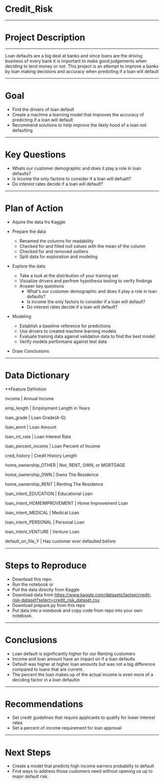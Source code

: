 # Credit_Risk
--------------------------------------------------------------------------------------------------------------------------------
# Project Description
--------------------------------------------------------------------------------------------------------------------------------
Loan defaults are a big deal at banks and since loans are the driving business of every bank 
it is important to make good judgements when deciding to lend money or not. This project is an
attempt to improve a banks by loan making decisions and accuracy when predicting if a loan will
default

--------------------------------------------------------------------------------------------------------------------------------
# Goal
* Find the drivers of loan default 
* Create a machine a learning model that improves the accuracy of predicting if a loan will
default
* Recommend solutions to help improve the likely hood of a loan not defaulting

--------------------------------------------------------------------------------------------------------------------------------
# Key Questions
* Whats our customer demographic and does it play a role in loan defaults?
* Is income the only factore to consider if a loan will defualt?
* Do interest rates decide if a loan will default?
--------------------------------------------------------------------------------------------------------------------------------
# Plan of Action
* Aquire the data fro Kaggle

* Prepare the data

    * Renamed the columns for readability
    * Checked for and filled null values with the mean of the column
    * Checked for and removed outliers
    * Split data for exploration and modeling
    
* Explore the data

    * Take a look at the distribution of your training set
    * Visualize drivers and perfrom hypothesis testing to verify findings
    * Answer key questions
        * What's our customer demographic and does it play a role in loan defaults?
        * Is income the only factors to consider if a loan will default?
        * Do interest rates decide if a loan will default?
        
* Modeling

    * Establish a baseline reference for predictions
    * Use drivers to created machine learning models
    * Evaluate training data against validation data to find the best model
    * Verify models performane against test data

* Draw Conclusions

--------------------------------------------------------------------------------------------------------------------------------
# Data Dictionary

**Feature                             Definition

income                      |         Annual Income

emp_length                  |         Employment Length in Years

loan_grade                  |         Loan Grade(A-G)

loan_amnt                   |         Loan Amount

loan_int_rate               |         Loan Interest Rate

loan_percent_income         |         Loan Percent of Income

cred_history                |         Credit History Length

home_ownership_OTHER        |         Not, RENT, OWN, or MORTGAGE

home_ownership_OWN          |         Owns The Residence

home_ownership_RENT         |         Renting The Residence

loan_intent_EDUCATION       |         Educational Loan

loan_intent_HOMEIMPROVEMENT |         Home Improvement Loan

loan_intent_MEDICAL         |         Medical Loan

loan_intent_PERSONAL        |         Personal Loan

loan_intent_VENTURE         |         Venture Loan

default_on_file_Y           |         Has customer ever defaulted before

--------------------------------------------------------------------------------------------------------------------------------

# Steps to Reproduce

* Download this repo
* Run the notebook
        or
* Pull the data directly from Kaggle
* Download data from https://www.kaggle.com/datasets/laotse/credit-risk-dataset?select=credit_risk_dataset.csv
* Download prepare.py from this repo
* Put data into a notebook and copy code from repo into your own notebook.

--------------------------------------------------------------------------------------------------------------------------------

# Conclusions

* Loan default is significantly higher for our Renting customers
* Income and loan amount have an impact on if a loan defaults
* Default was higher at higher loan amounts but was not a big difference compared to loans that are current.
* The percent the loan makes up of the actual income is even more of a deciding factor in a loan defaultin

--------------------------------------------------------------------------------------------------------------------------------

# Recommendations

* Set credit guidelines that require applicants to qualify for lower interest rates
* Set a percent of income requirement for loan approval

-------------------------------------------------------------------------------------------------------------------------------

# Next Steps

* Create a model that predicts high income earners probablity to default
* Find ways to address those customers need without opening us up to major default risk.